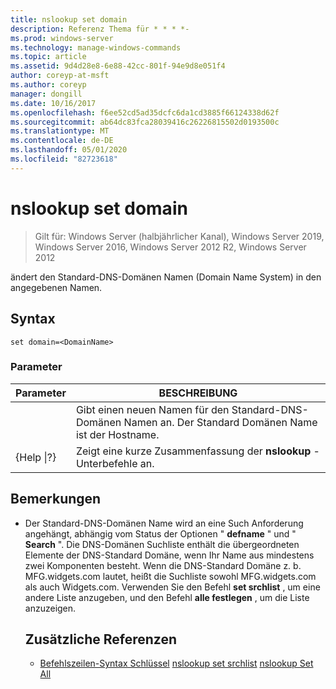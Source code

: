 ```yaml
---
title: nslookup set domain
description: Referenz Thema für * * * *-
ms.prod: windows-server
ms.technology: manage-windows-commands
ms.topic: article
ms.assetid: 9d4d28e8-6e88-42cc-801f-94e9d8e051f4
author: coreyp-at-msft
ms.author: coreyp
manager: dongill
ms.date: 10/16/2017
ms.openlocfilehash: f6ee52cd5ad35dcfc6da1cd3885f66124338d62f
ms.sourcegitcommit: ab64dc83fca28039416c26226815502d0193500c
ms.translationtype: MT
ms.contentlocale: de-DE
ms.lasthandoff: 05/01/2020
ms.locfileid: "82723618"
---
```

# <a name="nslookup-set-domain"></a>nslookup set domain

> Gilt für: Windows Server (halbjährlicher Kanal), Windows Server 2019, Windows Server 2016, Windows Server 2012 R2, Windows Server 2012

ändert den Standard-DNS-Domänen Namen (Domain Name System) in den angegebenen Namen.
## <a name="syntax"></a>Syntax
```
set domain=<DomainName>
```
### <a name="parameters"></a>Parameter

|    Parameter    |                                           BESCHREIBUNG                                           |
|-----------------|-------------------------------------------------------------------------------------------------|
|  <DomainName>   | Gibt einen neuen Namen für den Standard-DNS-Domänen Namen an. Der Standard Domänen Name ist der Hostname. |
| {Help &#124;?} |                      Zeigt eine kurze Zusammenfassung der **nslookup** -Unterbefehle an.                      |

## <a name="remarks"></a>Bemerkungen
- Der Standard-DNS-Domänen Name wird an eine Such Anforderung angehängt, abhängig vom Status der Optionen " **defname** " und " **Search** ". Die DNS-Domänen Suchliste enthält die übergeordneten Elemente der DNS-Standard Domäne, wenn Ihr Name aus mindestens zwei Komponenten besteht. Wenn die DNS-Standard Domäne z. b. MFG.widgets.com lautet, heißt die Suchliste sowohl MFG.widgets.com als auch Widgets.com. Verwenden Sie den Befehl **set srchlist** , um eine andere Liste anzugeben, und den Befehl **alle festlegen** , um die Liste anzuzeigen.
  ## <a name="additional-references"></a>Zusätzliche Referenzen
  - [Befehlszeilen-Syntax Schlüssel](command-line-syntax-key.md)
  [nslookup set srchlist](nslookup-set-srchlist.md)
  [nslookup Set All](nslookup-set-all.md)
